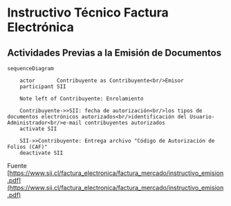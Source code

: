 # Instructivo Técnico Factura Electrónica

## Actividades Previas a la Emisión de Documentos

```mermaid
sequenceDiagram

    actor       Contribuyente as Contribuyente<br/>Emisor
    participant SII

    Note left of Contribuyente: Enrolamiento

    Contribuyente->>SII: fecha de autorización<br/>los tipos de documentos electrónicos autorizados<br/>identificación del Usuario-Administrador<br/>e-mail contribuyentes autorizados
    activate SII
    
    SII->>Contribuyente: Entrega archivo "Código de Autorización de Folios (CAF)"
    deactivate SII

```




Fuente [https://www.sii.cl/factura_electronica/factura_mercado/instructivo_emision.pdf](https://www.sii.cl/factura_electronica/factura_mercado/instructivo_emision.pdf)




